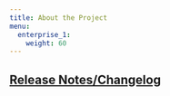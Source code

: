 ```yaml
---
title: About the Project
menu:
  enterprise_1:
    weight: 60
---
```


## [Release Notes/Changelog](/enterprise/v1.0/about-the-project/release-notes-changelog/)
